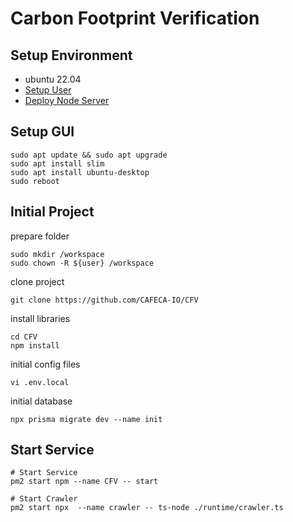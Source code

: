 # Carbon Footprint Verification
## Setup Environment
- ubuntu 22.04
- [Setup User](https://github.com/CAFECA-IO/KnowledgeManagement/blob/master/linux/create_sudoer_user_in_ubuntu.md)
- [Deploy Node Server](https://github.com/CAFECA-IO/KnowledgeManagement/blob/master/deploy/node_server.md)
## Setup GUI
```shell
sudo apt update && sudo apt upgrade
sudo apt install slim
sudo apt install ubuntu-desktop
sudo reboot
```
## Initial Project
prepare folder
```shell
sudo mkdir /workspace
sudo chown -R ${user} /workspace
```
clone project
```shell
git clone https://github.com/CAFECA-IO/CFV
```
install libraries
```shell
cd CFV
npm install
```
initial config files
```shell
vi .env.local
```
initial database
```shell
npx prisma migrate dev --name init
```

## Start Service
```shell
# Start Service
pm2 start npm --name CFV -- start

# Start Crawler
pm2 start npx  --name crawler -- ts-node ./runtime/crawler.ts
```